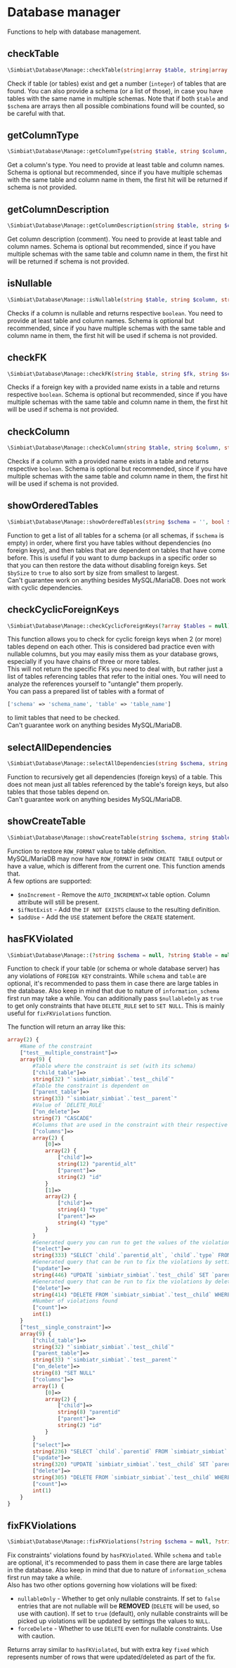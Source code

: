 # Database manager

Functions to help with database management.

## checkTable

```php
\Simbiat\Database\Manage::checkTable(string|array $table, string|array $schema = '');
```

Check if table (or tables) exist and get a number (`integer`) of tables that are found. You can also provide a schema (or a list of those), in case you have tables with the same name in multiple schemas. Note that if both `$table` and `$schema` are arrays then all possible combinations found will be counted, so be careful with that.

## getColumnType

```php
\Simbiat\Database\Manage::getColumnType(string $table, string $column, string $schema = '');
```

Get a column's type. You need to provide at least table and column names. Schema is optional but recommended, since if you have multiple schemas with the same table and column name in them, the first hit will be returned if schema is not provided.

## getColumnDescription

```php
\Simbiat\Database\Manage::getColumnDescription(string $table, string $column, string $schema = '');
```

Get column description (comment). You need to provide at least table and column names. Schema is optional but recommended, since if you have multiple schemas with the same table and column name in them, the first hit will be returned if schema is not provided.

## isNullable

```php
\Simbiat\Database\Manage::isNullable(string $table, string $column, string $schema = '');
```

Checks if a column is nullable and returns respective `boolean`. You need to provide at least table and column names. Schema is optional but recommended, since if you have multiple schemas with the same table and column name in them, the first hit will be used if schema is not provided.

## checkFK

```php
\Simbiat\Database\Manage::checkFK(string $table, string $fk, string $schema = '');
```

Checks if a foreign key with a provided name exists in a table and returns respective `boolean`. Schema is optional but recommended, since if you have multiple schemas with the same table and column name in them, the first hit will be used if schema is not provided.

## checkColumn

```php
\Simbiat\Database\Manage::checkColumn(string $table, string $column, string $schema = '');
```

Checks if a column with a provided name exists in a table and returns respective `boolean`. Schema is optional but recommended, since if you have multiple schemas with the same table and column name in them, the first hit will be used if schema is not provided.

## showOrderedTables

```php
\Simbiat\Database\Manage::showOrderedTables(string $schema = '', bool $bySize = false);
```

Function to get a list of all tables for a schema (or all schemas, if `$schema` is empty) in order, where first you have tables without dependencies (no foreign keys), and then tables that are dependent on tables that have come before. This is useful if you want to dump backups in a specific order so that you can then restore the data without disabling foreign keys. Set `$bySize` to `true` to also sort by size from smallest to largest.  
Can't guarantee work on anything besides MySQL/MariaDB. Does not work with cyclic dependencies.

## checkCyclicForeignKeys

```php
\Simbiat\Database\Manage::checkCyclicForeignKeys(?array $tables = null)
```

This function allows you to check for cyclic foreign keys when 2 (or more) tables depend on each other. This is considered bad practice even with nullable columns, but you may easily miss them as your database grows, especially if you have chains of three or more tables.  
This will not return the specific FKs you need to deal with, but rather just a list of tables referencing tables that refer to the initial ones.  You will need to analyze the references yourself to "untangle" them properly.  
You can pass a prepared list of tables with a format of

```php
['schema' => 'schema_name', 'table' => 'table_name']
```

to limit tables that need to be checked.  
Can't guarantee work on anything besides MySQL/MariaDB.

## selectAllDependencies

```php
\Simbiat\Database\Manage::selectAllDependencies(string $schema, string $table);
```

Function to recursively get all dependencies (foreign keys) of a table. This does not mean just all tables referenced by the table's foreign keys, but also tables that those tables depend on.  
Can't guarantee work on anything besides MySQL/MariaDB.

## showCreateTable

```php
\Simbiat\Database\Manage::showCreateTable(string $schema, string $table, bool $noIncrement = true, bool $ifNotExist = false, bool $addUse = false);
```

Function to restore `ROW_FORMAT` value to table definition.  
MySQL/MariaDB may now have `ROW_FORMAT` in `SHOW CREATE TABLE` output or have a value, which is different from the current one. This function amends that.  
A few options are supported:
- `$noIncrement` - Remove the `AUTO_INCREMENT=X` table option. Column attribute will still be present.
- `$ifNotExist` - Add the `IF NOT EXISTS` clause to the resulting definition.
- `$addUse`  - Add the `USE` statement before the `CREATE` statement.

## hasFKViolated

```php
\Simbiat\Database\Manage::(?string $schema = null, ?string $table = null, bool $nullableOnly = false);
```

Function to check if your table (or schema or whole database server) has any violations of `FOREIGN KEY` constraints. While `schema` and `table` are optional, it's recommended to pass them in case there are large tables in the database. Also keep in mind that due to nature of `information_schema` first run may take a while. You can additionally pass `$nullableOnly` as `true` to get only constraints that have `DELETE_RULE` set to `SET NULL`. This is mainly useful for `fixFKViolations` function.

The function will return an array like this:
```php
array(2) {
    #Name of the constraint
    ["test__multiple_constraint"]=>
    array(9) {
        #Table where the constraint is set (with its schema)
        ["child_table"]=>
        string(32) "`simbiatr_simbiat`.`test__child`"
        #Table the constraint is dependent on
        ["parent_table"]=>
        string(33) "`simbiatr_simbiat`.`test__parent`"
        #Value of `DELETE_RULE`
        ["on_delete"]=>
        string(7) "CASCADE"
        #Columns that are used in the constraint with their respective linkage
        ["columns"]=>
        array(2) {
            [0]=>
            array(2) {
                ["child"]=>
                string(12) "parentid_alt"
                ["parent"]=>
                string(2) "id"
            }
            [1]=>
            array(2) {
                ["child"]=>
                string(4) "type"
                ["parent"]=>
                string(4) "type"
            }
        }
        #Generated query you can run to get the values of the violations
        ["select"]=>
        string(333) "SELECT `child`.`parentid_alt`, `child`.`type` FROM `simbiatr_simbiat`.`test__child` AS `child` LEFT JOIN `simbiatr_simbiat`.`test__parent` AS `parent` ON `child`.`parentid_alt` <=> `parent`.`id` AND `child`.`type` <=> `parent`.`type` WHERE (`child`.`parentid_alt` IS NOT NULL OR `child`.`type` IS NOT NULL) AND `parent`.`id` IS NULL;"
        #Generated query that can be run to fix the violations by setting them to `NULL`
        ["update"]=>
        string(446) "UPDATE `simbiatr_simbiat`.`test__child` SET `parentid_alt`=NULL, `type`=NULL WHERE (`parentid_alt`, `type`) IN (SELECT `child`.`parentid_alt`, `child`.`type` FROM `simbiatr_simbiat`.`test__child` AS `child` LEFT JOIN `simbiatr_simbiat`.`test__parent` AS `parent` ON `child`.`parentid_alt` <=> `parent`.`id` AND `child`.`type` <=> `parent`.`type` WHERE (`child`.`parentid_alt` IS NOT NULL OR `child`.`type` IS NOT NULL) AND `parent`.`id` IS NULL);"
        #Generated query that can be run to fix the violations by deleting them
        ["delete"]=>
        string(414) "DELETE FROM `simbiatr_simbiat`.`test__child` WHERE (`parentid_alt`, `type`) IN (SELECT `child`.`parentid_alt`, `child`.`type` FROM `simbiatr_simbiat`.`test__child` AS `child` LEFT JOIN `simbiatr_simbiat`.`test__parent` AS `parent` ON `child`.`parentid_alt` <=> `parent`.`id` AND `child`.`type` <=> `parent`.`type` WHERE (`child`.`parentid_alt` IS NOT NULL OR `child`.`type` IS NOT NULL) AND `parent`.`id` IS NULL);"
        #Number of violations found
        ["count"]=>
        int(1)
    }
    ["test__single_constraint"]=>
    array(9) {
        ["child_table"]=>
        string(32) "`simbiatr_simbiat`.`test__child`"
        ["parent_table"]=>
        string(33) "`simbiatr_simbiat`.`test__parent`"
        ["on_delete"]=>
        string(8) "SET NULL"
        ["columns"]=>
        array(1) {
            [0]=>
            array(2) {
                ["child"]=>
                string(8) "parentid"
                ["parent"]=>
                string(2) "id"
            }
        }
        ["select"]=>
        string(236) "SELECT `child`.`parentid` FROM `simbiatr_simbiat`.`test__child` AS `child` LEFT JOIN `simbiatr_simbiat`.`test__parent` AS `parent` ON `child`.`parentid` <=> `parent`.`id` WHERE (`child`.`parentid` IS NOT NULL) AND `parent`.`id` IS NULL;"
        ["update"]=>
        string(320) "UPDATE `simbiatr_simbiat`.`test__child` SET `parentid`=NULL WHERE (`parentid`) IN (SELECT `child`.`parentid` FROM `simbiatr_simbiat`.`test__child` AS `child` LEFT JOIN `simbiatr_simbiat`.`test__parent` AS `parent` ON `child`.`parentid` <=> `parent`.`id` WHERE (`child`.`parentid` IS NOT NULL) AND `parent`.`id` IS NULL);"
        ["delete"]=>
        string(305) "DELETE FROM `simbiatr_simbiat`.`test__child` WHERE (`parentid`) IN (SELECT `child`.`parentid` FROM `simbiatr_simbiat`.`test__child` AS `child` LEFT JOIN `simbiatr_simbiat`.`test__parent` AS `parent` ON `child`.`parentid` <=> `parent`.`id` WHERE (`child`.`parentid` IS NOT NULL) AND `parent`.`id` IS NULL);"
        ["count"]=>
        int(1)
    }
}
```

## fixFKViolations

```php
\Simbiat\Database\Manage::fixFKViolations(?string $schema = null, ?string $table = null, bool $nullableOnly = true, bool $forceDelete = false);
```

Fix constraints' violations found by `hasFKViolated`. While `schema` and `table` are optional, it's recommended to pass them in case there are large tables in the database. Also keep in mind that due to nature of `information_schema` first run may take a while.  
Also has two other options governing how violations will be fixed:
- `nullableOnly` - Whether to get only nullable constraints. If set to `false` entries that are not nullable will be **REMOVED** (`DELETE` will be used, so use with caution). If set to `true` (default), only nullable constraints will be picked up violations will be updated by settings the values to `NULL`.
- `forceDelete` - Whether to use `DELETE` even for nullable constraints. Use with caution.

Returns array similar to `hasFKViolated`, but with extra key `fixed` which represents number of rows that were updated/deleted as part of the fix.
